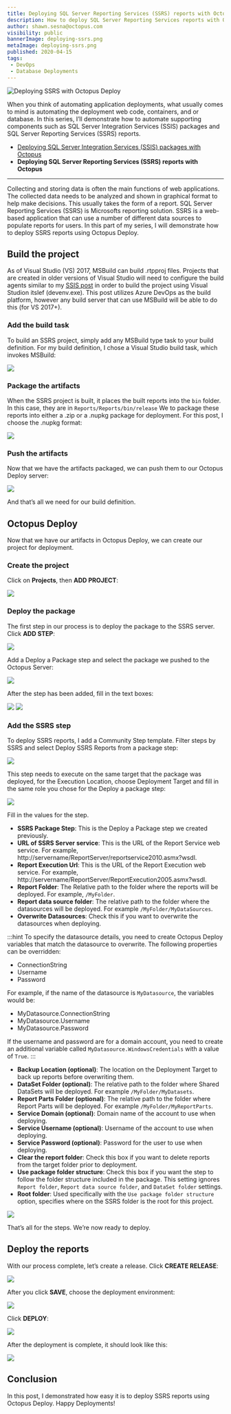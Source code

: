 ```yaml
---
title: Deploying SQL Server Reporting Services (SSRS) reports with Octopus
description: How to deploy SQL Server Reporting Services reports with Octopus Deploy.
author: shawn.sesna@octopus.com
visibility: public
bannerImage: deploying-ssrs.png
metaImage: deploying-ssrs.png
published: 2020-04-15
tags:
 - DevOps
 - Database Deployments
---
```


![Deploying SSRS with Octopus Deploy](deploying-ssrs.png)

When you think of automating application deployments, what usually comes to mind is automating the deployment web code, containers, and or database.  In this series, I’ll demonstrate how to automate supporting components such as SQL Server Integration Services (SSIS) packages and SQL Server Reporting Services (SSRS) reports.

- [Deploying SQL Server Integration Services (SSIS) packages with Octopus](/blog/2020-04/deploying-ssis/index.md)
- **Deploying SQL Server Reporting Services (SSRS) reports with Octopus**

---

Collecting and storing data is often the main functions of web applications.  The collected data needs to be analyzed and shown in graphical format to help make decisions.  This usually takes the form of a report.  SQL Server Reporting Services (SSRS) is Microsofts reporting solution.  SSRS is a web-based application that can use a number of different data sources to populate reports for users.  In this part of my series, I will demonstrate how to deploy SSRS reports using Octopus Deploy.

## Build the project
As of Visual Studio (VS) 2017, MSBuild can build .rtpproj files.  Projects that are created in older versions of Visual Studio will need to configure the build agents similar to my [SSIS post](/blog/2020-04/deploying-ssis/index.md) in order to build the project using Visual Studion itslef (devenv.exe).  This post utilizes Azure DevOps as the build platform, however any build server that can use MSBuild will be able to do this (for VS 2017+).

### Add the build task
To build an SSRS project, simply add any MSBuild type task to your build definition.  For my build definition, I chose a Visual Studio build task, which invokes MSBuild:

![](ado-build-visual-studio-build.png)

### Package the artifacts
When the SSRS project is built, it places the built reports into the `bin` folder.  In this case, they are in `Reports/Reports/bin/release`  We to package these reports into either a .zip or a .nupkg package for deployment.  For this post, I choose the .nupkg format:

![](ado-pack-task.png)

### Push the artifacts
Now that we have the artifacts packaged, we can push them to our Octopus Deploy server:

![](ado-push-task.png)

And that’s all we need for our build definition.

## Octopus Deploy
Now that we have our artifacts in Octopus Deploy, we can create our project for deployment.

### Create the project
Click on **Projects**, then **ADD PROJECT**:

![](octopus-create-project.png)

### Deploy the package
The first step in our process is to deploy the package to the SSRS server. Click **ADD STEP**:

![](octopus-project-add-step.png)

Add a Deploy a Package step and select the package we pushed to the Octopus Server:

![](octopus-project-add-deploy-package.png)

After the step has been added, fill in the text boxes:

![](octopus-project-deploy-package1.png)
![](octopus-project-deploy-package2.png)

### Add the SSRS step

To deploy SSRS reports, I add a Community Step template.  Filter steps by SSRS and select Deploy SSRS Reports from a package step:

![](octopus-project-ssrs-step.png)

This step needs to execute on the same target that the package was deployed, for the Execution Location, choose Deployment Target and fill in the same role you chose for the Deploy a package step:

![](octopus-project-ssrs-step1.png)

Fill in the values for the step.

- **SSRS Package Step**: This is the Deploy a Package step we created previously.
- **URL of SSRS Server service**:  This is the URL of the Report Service web service.  For example, http://servername/ReportServer/reportservice2010.asmx?wsdl.
- **Report Execution Url**:  This is the URL of the Report Execution web service.  For example, http://servername/ReportServer/ReportExecution2005.asmx?wsdl.
- **Report Folder**: The Relative path to the folder where the reports will be deployed.  For example, `/MyFolder`.
- **Report data source folder**: The relative path to the folder where the datasources will be deployed.  For example `/MyFolder/MyDataSources`.
- **Overwrite Datasources**: Check this if you want to overwrite the datasources when deploying.

:::hint
To specify the datasource details, you need to create Octopus Deploy variables that match the datasource to overwrite.  The following properties can be overridden:

- ConnectionString
- Username
- Password

For example, if the name of the datasource is `MyDatasource`, the variables would be:

- MyDatasource.ConnectionString
- MyDatasource.Username
- MyDatasource.Password

If the username and password are for a domain account, you need to create an additional variable called `MyDatasource.WindowsCredentials` with a value of `True`.
:::

- **Backup Location (optional)**:  The location on the Deployment Target to back up reports before overwriting them.
- **DataSet Folder (optional)**:  The relative path to the folder where Shared DataSets will be deployed.  For example `/MyFolder/MyDatasets`.
- **Report Parts Folder (optional)**: The relative path to the folder where Report Parts will be deployed.  For example `/MyFolder/MyReportParts`.
- **Service Domain (optional)**:  Domain name of the account to use when deploying.
- **Service Username (optional)**:  Username of the account to use when deploying.
- **Service Password (optional)**:  Password for the user to use when deploying.
- **Clear the report folder**: Check this box if you want to delete reports from the target folder prior to deployment.
- **Use package folder structure**: Check this box if you want the step to follow the folder structure included in the package.  This setting ignores `Report folder`, `Report data source folder`, and `DataSet folder` settings.
- **Root folder**: Used specifically with the `Use package folder structure` option, specifies where on the SSRS folder is the root for this project.

![](octopus-project-ssrs-step-complete.png)

That’s all for the steps.  We’re now ready to deploy.

## Deploy the reports
With our process complete, let’s create a release. Click **CREATE RELEASE**:

![](octopus-project-create-release.png)

After you click **SAVE**, choose the deployment environment:

![](octopus-project-create-deployment1.png)

Click **DEPLOY**:

![](octopus-project-create-deployment2.png)

After the deployment is complete, it should look like this:

![](octopus-project-deploy-complete.png)

## Conclusion
In this post, I demonstrated how easy it is to deploy SSRS reports using Octopus Deploy. Happy Deployments!
